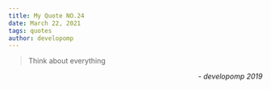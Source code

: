 ```yaml
---
title: My Quote NO.24
date: March 22, 2021
tags: quotes
author: developomp
---
```


> Think about everything

<div style="text-align: right"> <i>- developomp 2019</i> </div>
